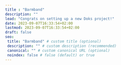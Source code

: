 ```yaml
---
title : "Barmband"
description: ""
lead: "Congrats on setting up a new Doks project!"
date: 2023-09-07T16:33:54+02:00
lastmod: 2023-09-07T16:33:54+02:00
draft: false
seo:
 title: "Barmband" # custom title (optional)
 description: "" # custom description (recommended)
 canonical: "" # custom canonical URL (optional)
 noindex: false # false (default) or true
---
```

